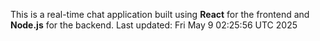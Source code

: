 This is a real-time chat application built using **React** for the frontend and **Node.js** for the backend.
Last updated: Fri May  9 02:25:56 UTC 2025
